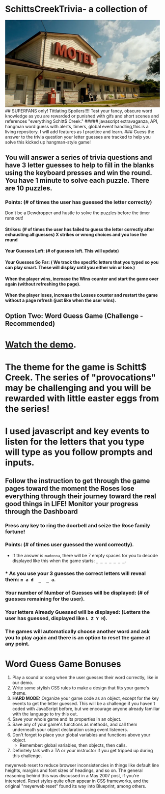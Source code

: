 # SchittsCreekTrivia- a collection of 
<img src=assets\images\motel.PNG>
## SUPERFANS only! Tittlating Spoilers!!!! Test your fancy, obscure word knowledge as you are rewarded or punished with gifs and short scenes and references "everything Schitt$ Creek."
##### javascript extravaganza, API, hangman word guess with alerts, timers, global event handling,this is a living repository.  I will add features as I practice and learn.
 ### Guess the answer to the trivia question your letter guesses are tracked to help you solve this kicked up hangman-style game!
 
 ##  You will answer a series of trivia questions and have 3 letter guesses to help to fill in the blanks using the keyboard presses and win the round. You have 1 minute to solve each puzzle.  There are 10 puzzles.

### Points: (# of times the user has guessed the letter correctly)
Don't be a Dewdropper and hustle to solve the puzzles before the timer runs out!
#### Strikes: (# of times the user has failed to guess the letter correctly after exhausting all guesses) X strikes or wrong choices and you lose the round

#### Your Guesses Left: (# of guesses left. This will update)

#### Your Guesses So Far: ( We track the specific letters that you typed so you can play smart. These will display until you either win or lose.)

#### When the player wins, increase the Wins counter and start the game over again (without refreshing the page).

#### When the player loses, increase the Losses counter and restart the game without a page refresh (just like when the user wins).

## Option Two: Word Guess Game (Challenge - Recommended)

# [Watch the demo](https://youtu.be/W-IJcC4tYFI).

# The theme for the game is Schitt$ Creek. The series of "provocations" may be challenging and you will be rewarded with little easter eggs from the series! 

# I used javascript and key events to listen for the letters that you type will type as you follow prompts and inputs.

## Follow the instruction to get through the game pages toward the moment the Roses lose everything through their journey toward the real good things in LIFE!  Monitor your progress through the Dashboard

### Press any key to ring the doorbell and seize the Rose family fortune!

### Points: (# of times user guessed the word correctly).

   * If the answer is `madonna`, there will be 7 empty spaces for you to decode displayed like this when the game starts: `_ _ _ _ _ _ _`.
### * As you use your 3 guesses the correct letters will reveal them: `m a d  _  _ a`.

### Your number of Number of Guesses  will be displayed: (# of guesses remaining for the user).

### Your letters Already Guessed will be displayed: (Letters the user has guessed, displayed like `L Z Y H`).

### The games will automatically choose another word and ask you to play again and there is an option to reset the game at any point.

# Word Guess Game Bonuses

1. Play a sound or song when the user guesses their word correctly, like in our demo.
2. Write some stylish CSS rules to make a design that fits your game's theme.
3. **HARD MODE:** Organize your game code as an object, except for the key events to get the letter guessed. This will be a challenge if you haven't coded with JavaScript before, but we encourage anyone already familiar with the language to try this out.
4. Save your whole game and its properties in an object.
5. Save any of your game's functions as methods, and call them underneath your object declaration using event listeners.
6. Don't forget to place your global variables and functions above your object.
   * Remember: global variables, then objects, then calls.
7. Definitely talk with a TA or your instructor if you get tripped up during this challenge.

meyerweb reset to reduce browser inconsistencies in things like default line heights, margins and font sizes of headings, and so on. The general reasoning behind this was discussed in a May 2007 post, if you're interested. Reset styles quite often appear in CSS frameworks, and the original "meyerweb reset" found its way into Blueprint, among others.
